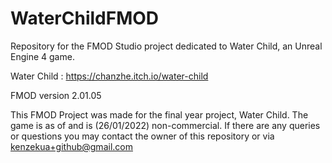 # WaterChildFMOD
Repository for the FMOD Studio project dedicated to Water Child, an Unreal Engine 4 game.

Water Child : https://chanzhe.itch.io/water-child

FMOD version 2.01.05

This FMOD Project was made for the final year project, Water Child. The game is as of and is (26/01/2022) non-commercial.
If there are any queries or questions you may contact the owner of this repository or via kenzekua+github@gmail.com
